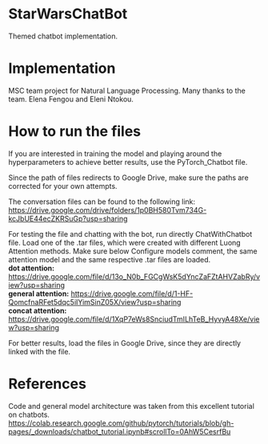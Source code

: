 # StarWarsChatBot
Themed chatbot implementation.

# Implementation
MSC team project for Natural Language Processing.
Many thanks to the team. Elena Fengou and Eleni Ntokou.

# How to run the files
If you are interested in training the model and playing around the hyperparameters to achieve better results, use the PyTorch_Chatbot file.

Since the path of files redirects to Google Drive, make sure the paths are corrected for your own attempts.

The conversation files can be found to the following link:<br>
https://drive.google.com/drive/folders/1p0BH580Tvm734G-kcJbUE44ecZKRSuGp?usp=sharing

For testing the file and chatting with the bot, run directly ChatWithChatbot file. Load one of the .tar files, which were created with different Luong Attention methods. Make sure below Configure models comment, the same attention model and the same respective .tar files are loaded.<br>
<b>dot attention:</b> https://drive.google.com/file/d/13o_N0b_FGCgWsK5dYncZaFZtAHVZabRy/view?usp=sharing <br>
<b>general attention:</b> https://drive.google.com/file/d/1-HF-QomcfnaRFet5dqc5iIYimSinZ05X/view?usp=sharing <br>
<b>concat attention:</b> https://drive.google.com/file/d/1XqP7eWs8SnciudTmILhTeB_HyvyA48Xe/view?usp=sharing <br>

For better results, load the files in Google Drive, since they are directly linked with the file.

# References
Code and general model architecture was taken from this excellent tutorial on chatbots.<br>
https://colab.research.google.com/github/pytorch/tutorials/blob/gh-pages/_downloads/chatbot_tutorial.ipynb#scrollTo=0AhW5CesrfBu
